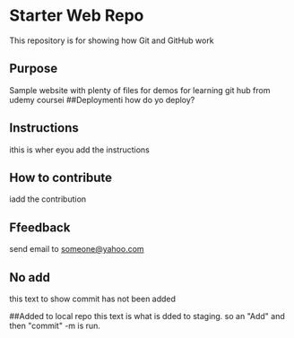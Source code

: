 # Starter Web Repo

This repository is for showing how Git and GitHub work

## Purpose

Sample website with plenty of files for demos
for learning git hub from udemy coursei
##Deploymenti
how do yo deploy? 

## Instructions 
ithis is wher eyou add the instructions
## How to contribute 
iadd the contribution


## Ffeedback
send email to someone@yahoo.com

## No add 
this text to show commit has not been added


##Added to local repo
this text is what is dded to staging. so an "Add" and then "commit" -m  is run.
